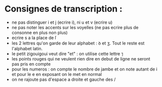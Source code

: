 # Consignes de transcription :

- ne pas distinguer i et j (ecrire i), ni u et v (ecrire u)
- ne pas noter les accents sur les voyelles (ne pas ecrire plus de consonne en plus non plus)
- ecrire s a la place de ſ
- les 2 lettres qu'on garde de leur alphabet : ꝺ et ʒ. Tout le reste est l'alphabet latin.
- le petit zigouigoui veut dire "et" : on utilise cette lettre ⁊
- les points rouges qui ne veulent rien dire en debut de ligne ne seront pas pris en compte
- pour les numeros : on compte le nombre de jambe et on note autant de i et pour le e en exposant on le met en normal
- on ne rajoute pas d'espace a droite et gauche des /
